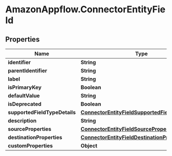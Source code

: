 # AmazonAppflow.ConnectorEntityField

## Properties

Name | Type | Description | Notes
------------ | ------------- | ------------- | -------------
**identifier** | **String** |  | 
**parentIdentifier** | **String** |  | [optional] 
**label** | **String** |  | [optional] 
**isPrimaryKey** | **Boolean** |  | [optional] 
**defaultValue** | **String** |  | [optional] 
**isDeprecated** | **Boolean** |  | [optional] 
**supportedFieldTypeDetails** | [**ConnectorEntityFieldSupportedFieldTypeDetails**](ConnectorEntityFieldSupportedFieldTypeDetails.md) |  | [optional] 
**description** | **String** |  | [optional] 
**sourceProperties** | [**ConnectorEntityFieldSourceProperties**](ConnectorEntityFieldSourceProperties.md) |  | [optional] 
**destinationProperties** | [**ConnectorEntityFieldDestinationProperties**](ConnectorEntityFieldDestinationProperties.md) |  | [optional] 
**customProperties** | **Object** |  | [optional] 


